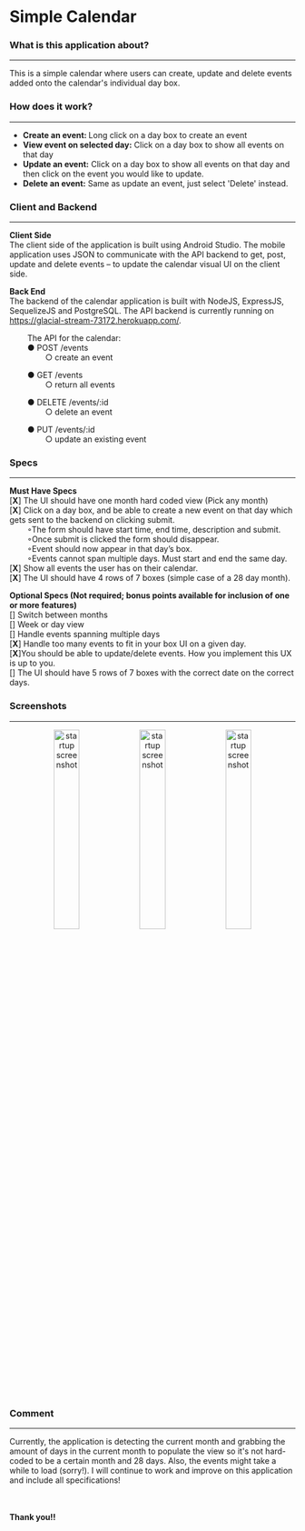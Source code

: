# Simple Calendar
### What is this application about?
***
<p align="left">This is a simple calendar where users can create, update and delete events added onto the calendar's individual day box.</p>

### How does it work?
***
<ul>
  <li><b>Create an event: </b> Long click on a day box to create an event </li>
  <li><b>View event on selected day:</b> Click on a day box to show all events on that day</li>
  <li><b>Update an event:</b> Click on a day box to show all events on that day and then click on the event you would like to update.</li>
  <li><b>Delete an event:</b> Same as update an event, just select 'Delete' instead. </li>
</ul>

### Client and Backend
***
<b>Client Side</b><br />
The client side of the application is built using Android Studio. The mobile application uses JSON to communicate with the API backend to get, post, update and delete events – to update the calendar visual UI on the client side. <br />

<b>Back End</b><br />
The backend of the calendar application is built with NodeJS, ExpressJS, SequelizeJS and PostgreSQL. The API backend is currently running on <a href="https://glacial-stream-73172.herokuapp.com/">https://glacial-stream-73172.herokuapp.com/</a>.

&nbsp; &nbsp; &nbsp; &nbsp; The API for the calendar:<br />
&nbsp; &nbsp; &nbsp; &nbsp; ●     POST /events<br />
&nbsp; &nbsp; &nbsp; &nbsp; &nbsp; &nbsp; &nbsp; &nbsp; ○     create an event

&nbsp; &nbsp; &nbsp; &nbsp; ●     GET /events<br />
&nbsp; &nbsp; &nbsp; &nbsp; &nbsp; &nbsp; &nbsp; &nbsp; ○    return all events

&nbsp; &nbsp; &nbsp; &nbsp; ●     DELETE /events/:id<br />
&nbsp; &nbsp; &nbsp; &nbsp; &nbsp; &nbsp; &nbsp; &nbsp; ○     delete an event
       
&nbsp; &nbsp; &nbsp; &nbsp; ●     PUT /events/:id<br />
&nbsp; &nbsp; &nbsp; &nbsp; &nbsp; &nbsp; &nbsp; &nbsp; ○     update an existing event

### Specs
***
<b>Must Have Specs</b><br />
[<b>X</b>] The UI should have one month hard coded view (Pick any month)<br />
[<b>X</b>] Click on a day box, and be able to create a new event on that day which gets sent to the backend on clicking submit.<br />
&nbsp; &nbsp; &nbsp; &nbsp; ◦The form should have start time, end time, description and submit. <br />
&nbsp; &nbsp; &nbsp; &nbsp; ◦Once submit is clicked the form should disappear.<br />
&nbsp; &nbsp; &nbsp; &nbsp; ◦Event should now appear in that day’s box. <br />
&nbsp; &nbsp; &nbsp; &nbsp; ◦Events cannot span multiple days. Must start and end the same day.<br />
[<b>X</b>] Show all events the user has on their calendar.<br />
[<b>X</b>] The UI should have 4 rows of 7 boxes (simple case of a 28 day month).<br />

<b>Optional Specs (Not required; bonus points available for inclusion of one or more features)</b><br />
[] Switch between months<br />
[] Week or day view<br />
[] Handle events spanning multiple days<br />
[<b>X</b>] Handle too many events to fit in your box UI on a given day.<br />
[<b>X</b>]You should be able to update/delete events. How you implement this UX is up to you.<br />
[] The UI should have 5 rows of 7 boxes with the correct date on the correct days.<br />
### Screenshots
***
<p align="center">
<img src="http://i65.tinypic.com/2vanvhz.png" alt="startup screenshot" width=30%; styles="display:'inline-block';"><img src="http://i64.tinypic.com/2v8l25x.png" alt="startup screenshot" width=30%; styles="display:'inline-block';"><img src="http://i68.tinypic.com/1qiaft.pngg" alt="startup screenshot" width=30%; styles="display:'inline-block';">
</p>

### Comment
***
Currently, the application is detecting the current month and grabbing the amount of days in the current month to populate the view so it's not hard-coded to be a certain month and 28 days. Also, the events might take a while to load (sorry!). I will continue to work and improve on this application and include all specifications!

<br /><br />
<b>Thank you!!</b>
